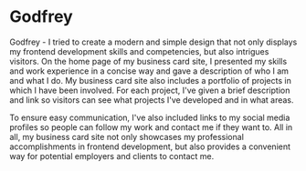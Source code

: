 # Godfrey
Godfrey - I tried to create a modern and simple design that not only displays my frontend development skills and competencies, but also intrigues visitors. On the home page of my business card site, I presented my skills and work experience in a concise way and gave a description of who I am and what I do. My business card site also includes a portfolio of projects in which I have been involved. For each project, I've given a brief description and link so visitors can see what projects I've developed and in what areas.

To ensure easy communication, I've also included links to my social media profiles so people can follow my work and contact me if they want to.
All in all, my business card site not only showcases my professional accomplishments in frontend development, but also provides a convenient way for potential employers and clients to contact me.
